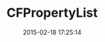 ---
layout: post
title:  "CFPropertyList"
repo:   "ckruse/CFPropertyList"
date:   2015-02-18 17:25:14
gemurl: http://github.com/ckruse/CFPropertyList
---
